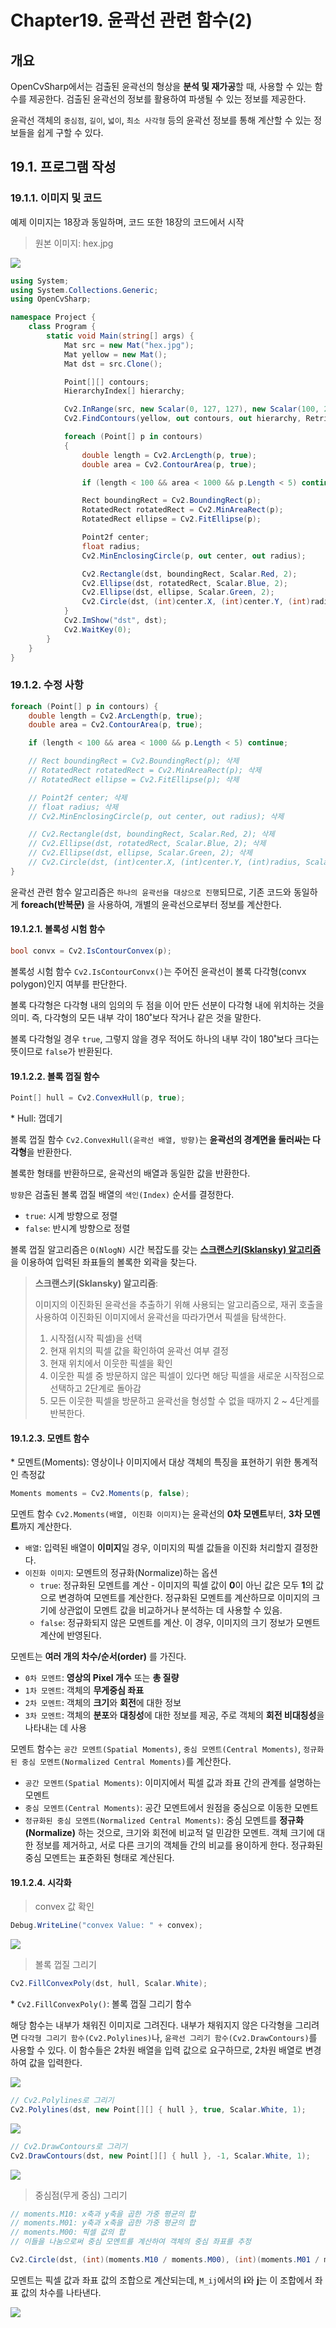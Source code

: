 # **Chapter19. 윤곽선 관련 함수(2)**

## **개요**
OpenCvSharp에서는 검출된 윤곽선의 형상을 **분석 및 재가공**할 때, 사용할 수 있는 함수를 제공한다. 검출된 윤곽선의 정보를 활용하여 파생될 수 있는 정보를 제공한다.

윤곽선 객체의 `중심점`, `길이`, `넓이`, `최소 사각형` 등의 윤곽선 정보를 통해 계산할 수 있는 정보들을 쉽게 구할 수 있다.

## **19.1. 프로그램 작성**

### **19.1.1. 이미지 및 코드**

예제 이미지는 18장과 동일하며, 코드 또한 18장의 코드에서 시작

> 원본 이미지: hex.jpg

![](./img/19/0.png)

```cs
using System;
using System.Collections.Generic;
using OpenCvSharp;

namespace Project {
    class Program {
        static void Main(string[] args) {
            Mat src = new Mat("hex.jpg");
            Mat yellow = new Mat();
            Mat dst = src.Clone();

            Point[][] contours;
            HierarchyIndex[] hierarchy;

            Cv2.InRange(src, new Scalar(0, 127, 127), new Scalar(100, 255, 255), yellow);
            Cv2.FindContours(yellow, out contours, out hierarchy, RetrievalModes.Tree, ContourApproximationModes.ApproxTC89KCOS);

            foreach (Point[] p in contours)
            {
                double length = Cv2.ArcLength(p, true);
                double area = Cv2.ContourArea(p, true);

                if (length < 100 && area < 1000 && p.Length < 5) continue;

                Rect boundingRect = Cv2.BoundingRect(p);
                RotatedRect rotatedRect = Cv2.MinAreaRect(p);
                RotatedRect ellipse = Cv2.FitEllipse(p);

                Point2f center;
                float radius;
                Cv2.MinEnclosingCircle(p, out center, out radius);

                Cv2.Rectangle(dst, boundingRect, Scalar.Red, 2);
                Cv2.Ellipse(dst, rotatedRect, Scalar.Blue, 2);
                Cv2.Ellipse(dst, ellipse, Scalar.Green, 2);
                Cv2.Circle(dst, (int)center.X, (int)center.Y, (int)radius, Scalar.Yellow, 2);
            }
            Cv2.ImShow("dst", dst);
            Cv2.WaitKey(0);
        }
    }
}
```

### **19.1.2. 수정 사항**

```cs
foreach (Point[] p in contours) {
    double length = Cv2.ArcLength(p, true);
    double area = Cv2.ContourArea(p, true);

    if (length < 100 && area < 1000 && p.Length < 5) continue;

    // Rect boundingRect = Cv2.BoundingRect(p); 삭제
    // RotatedRect rotatedRect = Cv2.MinAreaRect(p); 삭제
    // RotatedRect ellipse = Cv2.FitEllipse(p); 삭제

    // Point2f center; 삭제
    // float radius; 삭제
    // Cv2.MinEnclosingCircle(p, out center, out radius); 삭제

    // Cv2.Rectangle(dst, boundingRect, Scalar.Red, 2); 삭제
    // Cv2.Ellipse(dst, rotatedRect, Scalar.Blue, 2); 삭제
    // Cv2.Ellipse(dst, ellipse, Scalar.Green, 2); 삭제
    // Cv2.Circle(dst, (int)center.X, (int)center.Y, (int)radius, Scalar.Yellow, 2); 삭제
}
```

윤곽선 관련 함수 알고리즘은 `하나의 윤곽선을 대상으로 진행`되므로, 기존 코드와 동일하게 **foreach(반복문)** 을 사용하여, 개별의 윤곽선으로부터 정보를 계산한다.

#### **19.1.2.1. 볼록성 시험 함수**
```cs
bool convx = Cv2.IsContourConvex(p);
```
볼록성 시험 함수 `Cv2.IsContourConvx()`는 주어진 윤곽선이 볼록 다각형(convx polygon)인지 여부를 판단한다.

볼록 다각형은 다각형 내의 임의의 두 점을 이어 만든 선분이 다각형 내에 위치하는 것을 의미. 즉, 다각형의 모든 내부 각이 180˚보다 작거나 같은 것을 말한다.

볼록 다각형일 경우 `true`, 그렇지 않을 경우 적어도 하나의 내부 각이 180˚보다 크다는 뜻이므로 `false`가 반환된다.

#### **19.1.2.2. 볼록 껍질 함수**
```cs
Point[] hull = Cv2.ConvexHull(p, true);
```
\* Hull: 껍데기

볼록 껍질 함수 `Cv2.ConvexHull(윤곽선 배열, 방향)`는 **윤곽선의 경계면을 둘러싸는 다각형**을 반환한다.

볼록한 형태를 반환하므로, 윤곽선의 배열과 동일한 값을 반환한다.

`방향`은 검출된 볼록 껍질 배열의 `색인(Index)` 순서를 결정한다.
* `true`: 시계 방향으로 정렬
* `false`: 반시계 방향으로 정렬

볼록 껍질 알고리즘은 `O(NlogN)` 시간 복잡도를 갖는 <u>**스크랜스키(Sklansky) 알고리즘**</u>을 이용하여 입력된 좌표들의 볼록한 외곽을 찾는다.

> **스크랜스키(Sklansky) 알고리즘**: 
>
> 이미지의 이진화된 윤곽선을 추출하기 위해 사용되는 알고리즘으로, 재귀 호출을 사용하여 이진화된 이미지에서 윤곽선을 따라가면서 픽셀을 탐색한다.
>
> 1. 시작점(시작 픽셀)을 선택
> 2. 현재 위치의 픽셀 값을 확인하여 윤곽선 여부 결정
> 3. 현재 위치에서 이웃한 픽셀을 확인
> 4. 이웃한 픽셀 중 방문하지 않은 픽셀이 있다면 해당 픽셀을 새로운 시작점으로 선택하고 2단계로 돌아감
> 5. 모든 이웃한 픽셀을 방문하고 윤곽선을 형성할 수 없을 때까지 2 ~ 4단계를 반복한다.


#### **19.1.2.3. 모멘트 함수**
\* 모멘트(Moments): 영상이나 이미지에서 대상 객체의 특징을 표현하기 위한 통계적인 측정값

```cs
Moments moments = Cv2.Moments(p, false);
```

모멘트 함수 `Cv2.Moments(배열, 이진화 이미지)`는 윤곽선의 **0차 모멘트**부터, **3차 모멘트**까지 계산한다.

* `배열`: 입력된 배열이 **이미지**일 경우, 이미지의 픽셀 값들을 이진화 처리할지 결정한다.
* `이진화 이미지`: 모멘트의 정규화(Normalize)하는 옵션
  * `true`: 정규화된 모멘트를 계산 - 이미지의 픽셀 값이 **0**이 아닌 값은 모두 **1**의 값으로 변경하여 모멘트를 계산한다. 정규화된 모멘트를 계산하므로 이미지의 크기에 상관없이 모멘트 값을 비교하거나 분석하는 데 사용할 수 있음.
  * `false`: 정규화되지 않은 모멘트를 계산. 이 경우, 이미지의 크기 정보가 모멘트 계산에 반영된다.

모멘트는 **여러 개의 차수/순서(order)** 를 가진다.
* `0차 모멘트`: **영상의 Pixel 개수** 또는 **총 질량**
* `1차 모멘트`: 객체의 **무게중심 좌표**
* `2차 모멘트`: 객체의 **크기**와 **회전**에 대한 정보
* `3차 모멘트`: 객체의 **분포**와 **대칭성**에 대한 정보를 제공, 주로 객체의 **회전 비대칭성**을 나타내는 데 사용

모멘트 함수는 `공간 모멘트(Spatial Moments)`, `중심 모멘트(Central Moments)`, `정규화된 중심 모멘트(Normalized Central Moments)`를 계산한다.
* `공간 모멘트(Spatial Moments)`: 이미지에서 픽셀 값과 좌표 간의 관계를 설명하는 모멘트
* `중심 모멘트(Central Moments)`: 공간 모멘트에서 원점을 중심으로 이동한 모멘트
* `정규화된 중심 모멘트(Normalized Central Moments)`: 중심 모멘트를 **정규화(Normalize)** 하는 것으로, 크기와 회전에 비교적 덜 민감한 모멘트. 객체 크기에 대한 정보를 제거하고, 서로 다른 크기의 객체들 간의 비교를 용이하게 한다. 정규화된 중심 모멘트는 표준화된 형태로 계산된다.

#### **19.1.2.4. 시각화**

> convex 값 확인
```cs
Debug.WriteLine("convex Value: " + convex);
```

![](./img/19/convex.png)

> 볼록 껍질 그리기

```cs
Cv2.FillConvexPoly(dst, hull, Scalar.White);
```

\* `Cv2.FillConvexPoly()`: 볼록 껍질 그리기 함수

해당 함수는 내부가 채워진 이미지로 그려진다. 내부가 채워지지 않은 다각형을 그리려면 `다각형 그리기 함수(Cv2.Polylines)`나, `윤곽선 그리기 함수(Cv2.DrawContours)`를 사용할 수 있다. 이 함수들은 2차원 배열을 입력 값으로 요구하므로, 2차원 배열로 변경하여 값을 입력한다.

![](./img/19/fillconvexpoly.png)

```cs
// Cv2.Polylines로 그리기
Cv2.Polylines(dst, new Point[][] { hull }, true, Scalar.White, 1);
```

![](./img/19/polylines.png)

```cs
// Cv2.DrawContours로 그리기
Cv2.DrawContours(dst, new Point[][] { hull }, -1, Scalar.White, 1);
```

![](./img/19/drawcontours.png)

> 중심점(무게 중심) 그리기
```cs
// moments.M10: x축과 y축을 곱한 가중 평균의 합
// moments.M01: y축과 x축을 곱한 가중 평균의 합
// moments.M00: 픽셀 값의 합
// 이들을 나눔으로써 중심 모멘트를 계산하여 객체의 중심 좌표를 추정

Cv2.Circle(dst, (int)(moments.M10 / moments.M00), (int)(moments.M01 / moments.M00), 5, Scalar.Black, -1);
```

모멘트는 픽셀 값과 좌표 값의 조합으로 계산되는데, `M_ij`에서의 **i**와 **j**는 이 조합에서 좌표 값의 차수를 나타낸다.

![](./img/19/moment.png)